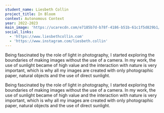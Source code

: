 ```yaml
---
student_name: Liesbeth Collin
project_title: In Bloom
context: Autonomous Context
year: 2022-2023
main_image: 'https://ucarecdn.com/e7185b7d-b78f-4186-b51b-61c1f5d829b1/'
social_links:
  - 'https://www.liesbethcollin.com'
  - 'https://www.instagram.com/liesbeth.collin'
---
```

Being fascinated by the role of light in photography, I started exploring the boundaries of making images without the use of a camera. In my work, the use of sunlight became of high value and the interaction with nature is very important, which is why all my images are created with only photographic paper, natural objects and the use of direct sunlight.

Being fascinated by the role of light in photography, I started exploring the boundaries of making images without the use of a camera. In my work, the use of sunlight became of high value and the interaction with nature is very important, which is why all my images are created with only photographic paper, natural objects and the use of direct sunlight.